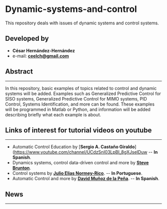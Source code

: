 # Dynamic-systems-and-control

This repository deals with issues of dynamic systems and control systems.

## Developed by

- **César Hernández-Hernández**
- e-mail: **ceelch@gmail.com**

## Abstract
***

In this repository, basic examples of topics related to control and dynamic systems will be added. Examples such as Generalized Predictive Control for SISO systems, Generalized Predictive Control for MIMO systems, PID Control, Systems Identification, and more can be found. These examples will be programmed in Matlab or Python, and information will be added describing briefly what each example is about.

## Links of interest for tutorial videos on youtube
***

- Automatic Control Education by [**Sergio A. Castaño Giraldo**](https://www.youtube.com/channel/UCdzSnI03LpBI_8gXJseIDuw -- **In Spanish**.
- Dynamics systems, control data-driven control and more by [**Steve Brunton**](https://www.youtube.com/channel/UCm5mt-A4w61lknZ9lCsZtBw).
- Control systems by [**Julio Elias Normey-Rico**](https://www.youtube.com/channel/UCYd2czxzphL4-zRK_EP871Q). -- **In Portuguese**.
- Automatic Control and more by [**David Muñoz de la Peña**](https://www.youtube.com/channel/UC_zE5PU_auz_hVWat5a2_-g/playlists). -- **In Spanish**.

## News
***